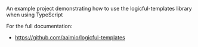 An example project demonstrating how to use the logicful-templates library when using TypeScript

For the full documentation:

- https://github.com/aaimio/logicful-templates
